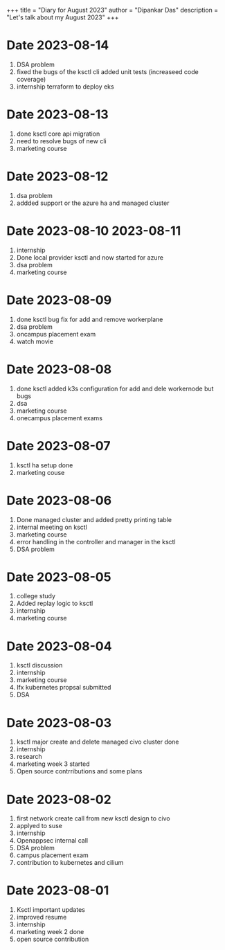 +++
title = "Diary for August 2023"
author = "Dipankar Das"
description = "Let's talk about my August 2023"
+++

# Date 2023-08-14
1. DSA problem
2. fixed the bugs of the ksctl cli added unit tests (increaseed code coverage)
3. internship terraform to deploy eks

# Date 2023-08-13
1. done ksctl core api migration
2. need to resolve bugs of new cli
3. marketing course

# Date 2023-08-12
1. dsa problem
2. addded support or the azure ha and managed cluster

# Date 2023-08-10 2023-08-11
1. internship
2. Done local provider ksctl and now started for azure
3. dsa problem
4. marketing course

# Date 2023-08-09
1. done ksctl bug fix for add and remove workerplane
2. dsa problem
3. oncampus placement exam
4. watch movie

# Date 2023-08-08
1. done ksctl added k3s configuration for add and dele workernode but bugs
2. dsa
3. marketing course
4. onecampus placement exams

# Date 2023-08-07
1. ksctl ha setup done
2. marketing couse

# Date 2023-08-06
1. Done managed cluster and added pretty printing table
2. internal meeting on ksctl
3. marketing course
4. error handling in the controller and manager in the ksctl
5. DSA problem

# Date 2023-08-05
1. college study
2. Added replay logic to ksctl
3. internship
4. marketing course

# Date 2023-08-04
1. ksctl discussion
2. internship
3. marketing course
4. lfx kubernetes propsal submitted
5. DSA

# Date 2023-08-03
1. ksctl major create and delete managed civo cluster done
2. internship
3. research
4. marketing week 3 started
5. Open source contrributions and some plans

# Date 2023-08-02
1. first network create call from new ksctl design to civo
2. applyed to suse
3. internship
4. Openappsec internal call
5. DSA problem
6. campus placement exam
7. contribution to kubernetes and cilium

# Date 2023-08-01
1. Ksctl important updates
2. improved resume
3. internship
4. marketing week 2 done
5. open source contribution
